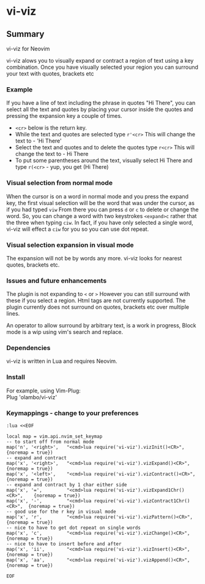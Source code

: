  # vi-viz

## Summary

vi-viz for Neovim

vi-viz alows you to visually expand or contract a region of text using a key combination. Once you have visually selected your region you can surround your text with quotes, brackets etc

### Example

If you have a line of text including the phrase in quotes "Hi There", you can select all the text and quotes by placing your cursor inside the quotes and pressing the expansion key a couple of times. 

* `<cr>` below is the return key. 
* While the text and quotes are selected type `r'<cr>`  This will change the text to - 'Hi There'
* Select the text and quotes and to delete the quotes type `r<cr>` This will change the text to - Hi There
* To put some parentheses around the text, visually select Hi There and type `r(<cr>` - yup, you get (Hi There)

### Visual selection from normal mode

When the cursor is on a word in normal mode and you press the expand key, the first visual selection will be the word that was under the cursor, as if you had typed `viw` From there you can press `d` or `c` to delete or change the word. So, you can change a word with two keystrokes `<expand>c` rather that the three when typing `ciw`. In fact, if you have only selected a single word, vi-viz will effect a `ciw` for you so you can use dot repeat.

### Visual selection expansion in visual mode

The expansion will not be by words any more. vi-viz looks for nearest quotes, brackets etc. 

### Issues and future enhancements

The plugin is not expanding to `<` or `>` However you can still surround with these if you select a region. Html tags are not currently supported. The plugin currently does not surround on quotes, brackets etc over multiple lines.

An operator to allow surround by arbitrary text, is a work in progress, 
Block mode is a wip using vim's search and replace.

### Dependencies

vi-viz is written in Lua and requires Neovim.

### Install

For example, using Vim-Plug: <br/> 
Plug 'olambo/vi-viz'

### Keymappings - change to your preferences

```
:lua <<EOF

local map = vim.api.nvim_set_keymap
-- to start off from normal mode
map('n', '<right>',   "<cmd>lua require('vi-viz').vizInit()<CR>",          {noremap = true})
-- expand and contract
map('x', '<right>',   "<cmd>lua require('vi-viz').vizExpand()<CR>",        {noremap = true})
map('x', '<left>',    "<cmd>lua require('vi-viz').vizContract()<CR>",      {noremap = true})
-- expand and contract by 1 char either side
map('x', '=',         "<cmd>lua require('vi-viz').vizExpand1Chr()<CR>",    {noremap = true})
map('x', '-',         "<cmd>lua require('vi-viz').vizContract1Chr()<CR>",  {noremap = true})
-- good use for the r key in visual mode
map('x', 'r',         "<cmd>lua require('vi-viz').vizPattern()<CR>",       {noremap = true})
-- nice to have to get dot repeat on single words
map('x', 'c',         "<cmd>lua require('vi-viz').vizChange()<CR>",        {noremap = true})
-- nice to have to insert before and after
map('x', 'ii',        "<cmd>lua require('vi-viz').vizInsert()<CR>",        {noremap = true})
map('x', 'aa',        "<cmd>lua require('vi-viz').vizAppend()<CR>",        {noremap = true})

EOF
```
